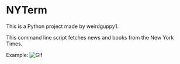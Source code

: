 # NYTerm

This is a Python project made by weirdguppy1.

This command line script fetches news and books from the New York Times.

Example:
![Gif](https://media.giphy.com/media/ZTfU9Ex1DI1K2nYVlx/giphy.gif)